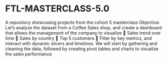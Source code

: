 # FTL-MASTERCLASS-5.0
A repository showcasing projects from the cohort 5 masterclass
Objective:
Let’s analyze the dataset from a Coffee Sales shop, and create a dashboard that allows the management
of the company to visualize
 Sales trend over time
 Sales by country
 Top 5 customers
 Filter by key metrics, and interact with dynamic slicers and timelines.
We will start by gathering and cleaning the data, followed by creating pivot tables and charts to
visualize the sales performance

